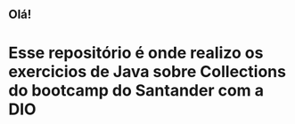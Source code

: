 ## Olá! 

# Esse repositório é onde realizo os exercicios de Java sobre Collections do bootcamp do Santander com a DIO
